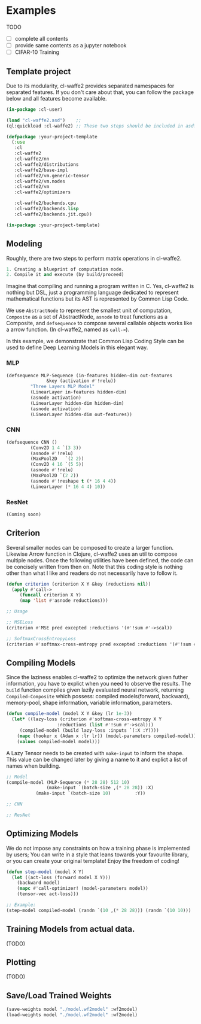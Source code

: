 
# Examples

TODO

- [ ] complete all contents
- [ ] provide same contents as a jupyter notebook
- [ ] CIFAR-10 Training

## Template project

Due to its modularity, cl-waffe2 provides separated namespaces for separated features. If you don't care about that, you can follow the package below and all features become available.

```lisp
(in-package :cl-user)

(load "cl-waffe2.asd")    ;;
(ql:quickload :cl-waffe2) ;; These two steps should be included in asdf configuration.

(defpackage :your-project-template
  (:use
   :cl
   :cl-waffe2
   :cl-waffe2/nn
   :cl-waffe2/distributions
   :cl-waffe2/base-impl
   :cl-waffe2/vm.generic-tensor
   :cl-waffe2/vm.nodes
   :cl-waffe2/vm
   :cl-waffe2/optimizers

   :cl-waffe2/backends.cpu
   :cl-waffe2/backends.lisp
   :cl-waffe2/backends.jit.cpu))

(in-package :your-project-template)
```

## Modeling

Roughly, there are two steps to perform matrix operations in cl-waffe2.

```lisp
1. Creating a blueprint of computation node.
2. Compile it and execute (by build/proceed)
```

Imagine that compiling and running a program written in C. Yes, cl-waffe2 is nothing but DSL, just a programming language dedicated to represent mathematical functions but its AST is represented by Common Lisp Code. 

We use `AbstractNode` to represent the smallest unit of computation, `Composite` as a set of AbstractNode, `asnode` to treat functions as a Composite, and `defsequence` to compose several callable objects works like a arrow function. (In cl-waffe2, named as `call->`).

In this example, we demonstrate that Common Lisp Coding Style can be used to define Deep Learning Models in this elegant way.

### MLP

```lisp
(defsequence MLP-Sequence (in-features hidden-dim out-features
			   &key (activation #'!relu))
	     "Three Layers MLP Model"
	     (LinearLayer in-features hidden-dim)
	     (asnode activation)
	     (LinearLayer hidden-dim hidden-dim)
	     (asnode activation)
	     (LinearLayer hidden-dim out-features))
```

### CNN

```lisp
(defsequence CNN ()
	     (Conv2D 1 4 `(3 3))
	     (asnode #'!relu)     
	     (MaxPool2D   `(2 2))
	     (Conv2D 4 16 `(5 5))
	     (asnode #'!relu)
	     (MaxPool2D `(2 2))
	     (asnode #'!reshape t (* 16 4 4)) 
	     (LinearLayer (* 16 4 4) 10))
```

### ResNet

```lisp
(Coming soon)
```

## Criterion

Several smaller nodes can be composed to create a larger function. Likewise Arrow function in Clojure, cl-waffe2 uses an util to compose multiple nodes. Once the following utilities have been defined, the code can be concisely written from then on. Note that this coding style is nothing other than what I like and readers do not necessarily have to follow it.

```lisp
(defun criterion (criterion X Y &key (reductions nil))
  (apply #'call->
	 (funcall criterion X Y)
	 (map 'list #'asnode reductions)))
```

```lisp
;; Usage

;; MSELoss
(criterion #'MSE pred excepted :reductions '(#'!sum #'->scal))

;; SoftmaxCrossEntropyLoss
(criterion #'softmax-cross-entropy pred excepted :reductions '(#'!sum #'->scal))
```

## Compiling Models

Since the laziness enables cl-waffe2 to optimize the network given futher information, you have to explict when you need to observe the results. The `build` function compiles given lazily evaluated neural network, returning `Compiled-Composite` which possess: compiled models(forward, backward), memory-pool, shape information, variable information, parameters.

```lisp
(defun compile-model (model X Y &key (lr 1e-3))
  (let* ((lazy-loss (criterion #'softmax-cross-entropy X Y			       
			       :reductions (list #'!sum #'->scal)))
	 (compiled-model (build lazy-loss :inputs `(:X :Y))))
    (mapc (hooker x (Adam x :lr lr)) (model-parameters compiled-model))
    (values compiled-model model)))
```

A Lazy Tensor needs to be created with `make-input` to inform the shape. This value can be changed later by giving a name to it and explict a list of names when building.

```lisp
;; Model
(compile-model (MLP-Sequence (* 28 28) 512 10)
               (make-input `(batch-size ,(* 28 28)) :X)
	       (make-input `(batch-size 10)         :Y))

;; CNN

;; ResNet

```

## Optimizing Models

We do not impose any constraints on how a training phase is implemented by users; You can write in a style that leans towards your favourite library, or you can create your original template! Enjoy the freedom of coding!

```lisp
(defun step-model (model X Y)
  (let ((act-loss (forward model X Y)))
    (backward model)
    (mapc #'call-optimizer! (model-parameters model))
    (tensor-vec act-loss)))

;; Example:
(step-model compiled-model (randn `(10 ,(* 28 28))) (randn `(10 10)))
```

## Training Models from actual data.

(TODO)

## Plotting

(TODO)

## Save/Load Trained Weights

```lisp
(save-weights model "./model.wf2model" :wf2model)
(load-weights model "./model.wf2model" :wf2model)
```

